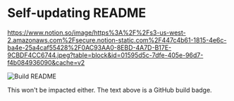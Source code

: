 <!--
**bramses/bramses** is a ✨ _special_ ✨ repository because its `README.md` (this file) appears on your GitHub profile.

Here are some ideas to get you started:

- 🔭 I’m currently working on ...
- 🌱 I’m currently learning ...
- 👯 I’m looking to collaborate on ...
- 🤔 I’m looking for help with ...
- 💬 Ask me about ...
- 📫 How to reach me: ...
- 😄 Pronouns: ...
- ⚡ Fun fact: ...
-->

# Self-updating README

https://www.notion.so/image/https%3A%2F%2Fs3-us-west-2.amazonaws.com%2Fsecure.notion-static.com%2F447c4b61-1815-4e6c-ba4e-25a4caf55428%2F0AC93AA0-8EBD-4A7D-B17E-9CBDF4CC6744.jpeg?table=block&id=01595d5c-7dfe-405e-96d7-f4b084936090&cache=v2

![Build README](https://github.com/bramses/bramses/workflows/Build%20README/badge.svg)

This won't be impacted either. The text above is a GitHub build badge.

